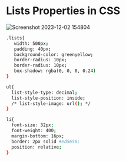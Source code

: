 # Lists Properties in CSS

![Screenshot 2023-12-02 154804](https://github.com/mdsomad/Web-Development/assets/103892160/75b2902e-c33f-468c-9211-d61d5db7e9ef)

```sh
.lists{
   width: 500px;
   padding: 40px;
   background-color: greenyellow;
   border-radius: 10px;
   border-radius: 10px;
   box-shadow: rgba(0, 0, 0, 0.24)
}

ul{
  list-style-type: decimal;
  list-style-position: inside;
  /* list-style-image: url(); */
}

li{
  font-size: 32px;
  font-weight: 400;
  margin-bottom: 16px;
  border: 2px solid #ed5656;
  position: relative;
}

```

